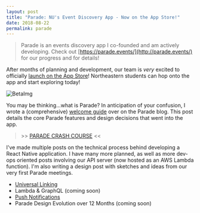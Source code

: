 ```yaml
---
layout: post
title: "Parade: NU's Event Discovery App - Now on the App Store!"
date: 2018-08-22
permalink: parade
---
```


> Parade is an events discovery app I co-founded and am actively developing.
> Check out [https://parade.events/](http://parade.events/) for our progress and for details!

After months of planning and development, our team is *very* excited to officially [launch on the App Store](https://itunes.apple.com/us/app/parade-events/id1380171412?ls=1&mt=8)!  Northeastern students can hop onto the app
and start exploring today!

![BetaImg](https://parade.events//blog/assets/resources-welcome/betaAd.png)

You may be thinking...what is Parade? In anticipation of your confusion, I wrote a (comprehensive) [welcome guide](https://parade.events/blog/welcome-guide) over on the Parade blog. This post details the core Parade features and design decisions that went into the app.

> \>\> [PARADE CRASH COURSE](https://parade.events/blog/welcome-guide) \<\<

I've made multiple posts on the technical process behind developing a React Native application. I have many more planned, as well as
more dev-ops oriented posts involving our API server (now hosted as an AWS Lambda function). I'm also writing a design post with sketches and
ideas from our very first Parade meetings.

- [Universal Linking]({{site.url}}/parade-linking)
- Lambda & GraphQL (coming soon)
- [Push Notifications](https:/joshspicer.com/parade-push-notifications)
- Parade Design Evolution over 12 Months (coming soon)

